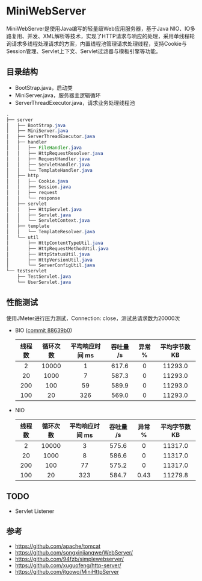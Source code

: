 # MiniWebServer

MiniWebServer是使用Java编写的轻量级Web应用服务器，基于Java NIO、IO多路复用、并发、XML解析等技术，实现了HTTP请求与响应的处理，采用单线程轮询请求多线程处理请求的方案，内置线程池管理请求处理线程，支持Cookie与Session管理、Servlet上下文、Servlet过滤器与模板引擎等功能。

## 目录结构

- BootStrap.java，启动类
- MiniServer.java，服务器主逻辑循环
- ServerThreadExecutor.java，请求业务处理线程池

```java
.
├── server
│   ├── BootStrap.java
│   ├── MiniServer.java
│   ├── ServerThreadExecutor.java
│   ├── handler
│   │   ├── FileHandler.java
│   │   ├── HttpRequestResolver.java
│   │   ├── RequestHandler.java
│   │   ├── ServletHandler.java
│   │   └── TemplateHandler.java
│   ├── http
│   │   ├── Cookie.java
│   │   ├── Session.java
│   │   ├── request
│   │   └── response
│   ├── servlet
│   │   ├── HttpServlet.java
│   │   ├── Servlet.java
│   │   └── ServletContext.java
│   ├── template
│   │   └── TemplateResolver.java
│   └── util
│       ├── HttpContentTypeUtil.java
│       ├── HttpRequestMethodUtil.java
│       ├── HttpStatusUtil.java
│       ├── HttpVersionUtil.java
│       └── ServerConfigUtil.java
└── testservlet
    ├── TestServlet.java
    └── UserServlet.java
```

## 性能测试

使用JMeter进行压力测试，Connection: close，测试总请求数为20000次

- BIO ([commit 88639b0](https://github.com/gxywy/java-webserver/tree/88639b02be9e982b525c71cd0bf732a63890ddb6))

  | 线程数 | 循环次数 | 平均响应时间 ms | 吞吐量 /s | 异常 % | 平均字节数 KB |
  | :----: | :------: | :-------------: | :-------: | :----: | :-----------: |
  |   2    |  10000   |        1        |   617.6   |   0    |    11293.0    |
  |   20   |   1000   |        7        |   587.3   |   0    |    11293.0    |
  |  200   |   100    |       59        |   589.9   |   0    |    11293.0    |
  |  100   |    20    |       326       |   569.0   |   0    |    11293.0    |

- NIO

  | 线程数 | 循环次数 | 平均响应时间 ms | 吞吐量 /s | 异常 % | 平均字节数 KB |
  | :----: | :------: | :-------------: | :-------: | :----: | :-----------: |
  |   2    |  10000   |        3        |   575.6   |   0    |    11317.0    |
  |   20   |   1000   |        8        |   586.6   |   0    |    11317.0    |
  |  200   |   100    |       77        |   575.2   |   0    |    11317.0    |
  |  100   |    20    |       323       |   584.7   |  0.43  |    11279.8    |
  
## TODO

- Servlet Listener

## 参考

- https://github.com/apache/tomcat
- https://github.com/songxinjianqwe/WebServer/
- https://github.com/94fzb/simplewebserver/
- https://github.com/xuguofeng/http-server/
- https://github.com/itgowo/MiniHttpServer

